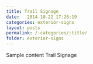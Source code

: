 ```yaml
---
title: Trail Signage
date:   2014-10-22 17:26:19
categories: exterior-signs
layout: posts
permalink: /:categories/:title/
folder: exterior-signs
---
```

Sample content Trail Signage
